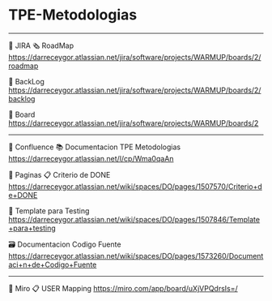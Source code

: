 # TPE-Metodologias
---------------
:pushpin: JIRA
:newspaper_roll: RoadMap
https://darreceygor.atlassian.net/jira/software/projects/WARMUP/boards/2/roadmap

:bookmark: BackLog
https://darreceygor.atlassian.net/jira/software/projects/WARMUP/boards/2/backlog

:notebook: Board
https://darreceygor.atlassian.net/jira/software/projects/WARMUP/boards/2

--------------------

:pushpin: Confluence
:books: Documentacion TPE Metodologias
https://darreceygor.atlassian.net/l/cp/Wma0qaAn

:newspaper: Paginas
:clipboard: Criterio de DONE
https://darreceygor.atlassian.net/wiki/spaces/DO/pages/1507570/Criterio+de+DONE

:paperclip: Template para Testing
https://darreceygor.atlassian.net/wiki/spaces/DO/pages/1507846/Template+para+testing

:card_file_box: Documentacion Codigo Fuente
https://darreceygor.atlassian.net/wiki/spaces/DO/pages/1573260/Documentaci+n+de+Codigo+Fuente

--------------------
:pushpin: Miro
:clipboard: USER Mapping
https://miro.com/app/board/uXjVPQdrsIs=/
